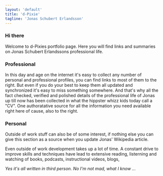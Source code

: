 ```yaml
---
layout: 'default'
title: 'd-Pixie'
tagline: 'Jonas Schubert Erlandsson'
---
```

### Hi there

Welcome to d-Pixies portfolio page. Here you will find links and summaries on Jonas Schubert Erlandssons professional life.

### Professional

In this day and age on the internet it's easy to collect any number of personal and professional profiles, you can find links to most of them to the right. But even if you do your best to keep them all updated and synchronized it's easy to miss something somewhere. And that's why all the fact checked, verified and polished details of the professional life of Jonas up till now has been collected in what the hippster whizz kids today call a "CV". One authoratative source for all the information you need available right here of cause, also to the right.

### Personal

Outside of work stuff can also be of some interest, if nothing else you can give this section as a source when you update Jonas' Wikipedia article.

Even outside of work development takes up a lot of time. A constant drive to improve skills and techniques have lead to extensive reading, listerning and watching of books, podcasts, instructional videos, blogs, 

*Yes it's all written in third person. No I'm not mad, what I know ...*